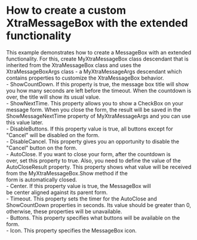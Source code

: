 # How to create a custom XtraMessageBox with the extended functionality


<p>This example demonstrates how to create a MessageBox with an extended functionality. For this, create MyXtraMessageBox class descendant that is inherited from the XtraMessageBox class and uses the XtraMessageBoxArgs class - a MyXtraMessageArgs descendant which contains properties to customize the XtraMessageBox behavior. <br />- ShowCountDown. If this property is true, the message box title will show you how many seconds are left before the timeout. When the countdown is over, the title will show its usual value.<br />- ShowNextTime. This property allows you to show a CheckBox on your message form. When you close the form, the result will be saved in the ShowMessageNextTime property of MyXtraMessageArgs and you can use this value later.<br />- DisableButtons. If this property value is true, all buttons except for "Cancel" will be disabled on the form.<br />- DisableCancel. This property gives you an opportunity to disable the "Cancel" button on the form.<br />- AutoClose. If you want to close your form, after the countdown is over, set this property to true. Also, you need to define the value of the AutoCloseResult property. This property shows what value will be received from the MyXtraMessageBox.Show method if the form is automatically closed.<br />- Center. If this property value is true, the MessageBox will be center aligned against its parent form.<br />- Timeout. This property sets the timer for the AutoClose and ShowCountDown properties in seconds. Its value should be greater than 0, otherwise, these properties will be unavailable.<br />- Buttons. This property specifies what buttons will be available on the form.<br />- Icon. This property specifies the MessageBox icon.</p>

<br/>


